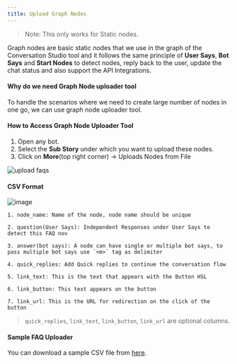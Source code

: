 ```yaml
---
title: Upload Graph Nodes
---
```


> Note: This only works for Static nodes.

Graph nodes are basic static nodes that we use in the graph of the Conversation Studio tool and it follows the same principle of **User Says**, **Bot Says** and **Start Nodes** to detect nodes, reply back to the user, update the chat status and also support the API Integrations.

#### Why do we need Graph Node uploader tool
To handle the scenarios where we need to create large number of nodes in one go, we can use graph node uploader tool.

#### How to Access Graph Node Uploader Tool

1. Open any bot.
2. Select the **Sub Story** under which you want to upload these nodes.
3. Click on **More**(top right corner) -> Uploads Nodes from File 

![upload faqs](https://user-images.githubusercontent.com/75118325/113534351-1dd22b00-95ee-11eb-8724-32caa979bc7d.gif)

#### CSV Format

![image](https://user-images.githubusercontent.com/75118325/113534344-16128680-95ee-11eb-9634-11cbb5148f17.png)

```
1. node_name: Name of the node, node name should be unique

2. question(User Says): Independent Responses under User Says to detect this FAQ nov

3. answer(bot says): A node can have single or multiple bot says, to pass multiple bot says use `<m>` tag as delimiter

4. quick_replies: Add Quick replies to continue the conversation flow

5. link_text: This is the text that appears with the Button HSL

6. link_button: This text appears on the button

7. link_url: This is the URL for redirection on the click of the button
```

> `quick_replies`, `link_text`, `link_button`, `link_url` are optional columns.

#### Sample FAQ Uploader

You can download a sample CSV file from [here](assets/FAQ_Uploader.csv).
